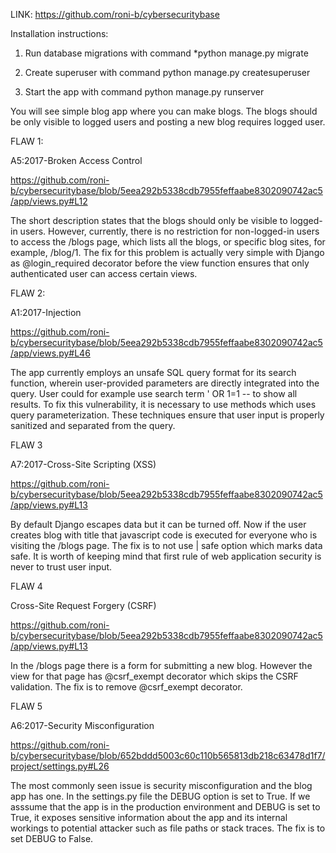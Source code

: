LINK: https://github.com/roni-b/cybersecuritybase

Installation instructions:

1. Run database migrations with command *python manage.py migrate

2. Create superuser with command python manage.py createsuperuser

3. Start the app with command python manage.py runserver

You will see simple blog app where you can make blogs. The blogs should be only visible to logged users and posting a new blog requires logged user.

FLAW 1:

A5:2017-Broken Access Control

https://github.com/roni-b/cybersecuritybase/blob/5eea292b5338cdb7955feffaabe8302090742ac5/app/views.py#L12

The short description states that the blogs should only be visible to logged-in users. However, currently, there is no restriction for non-logged-in users to access the /blogs page, which lists all the blogs, or specific blog sites, for example, /blog/1. The fix for this problem is actually very simple with Django as @login_required decorator before the view function ensures that only authenticated user can access certain views.

FLAW 2:

A1:2017-Injection

https://github.com/roni-b/cybersecuritybase/blob/5eea292b5338cdb7955feffaabe8302090742ac5/app/views.py#L46

The app currently employs an unsafe SQL query format for its search function, wherein user-provided parameters are directly integrated into the query. User could for example use search term ' OR 1=1 -- to show all results. To fix this vulnerability, it is necessary to use methods which uses query parameterization. These techniques ensure that user input is properly sanitized and separated from the query.

FLAW 3

A7:2017-Cross-Site Scripting (XSS)

https://github.com/roni-b/cybersecuritybase/blob/5eea292b5338cdb7955feffaabe8302090742ac5/app/views.py#L13

By default Django escapes data but it can be turned off. Now if the user creates blog with title <script>alert('XSS');</script> that javascript code is executed for everyone who is visiting the /blogs page. The fix is to not use | safe option which marks data safe. It is worth of keeping mind that first rule of web application security is never to trust user input.

FLAW 4

Cross-Site Request Forgery (CSRF)

https://github.com/roni-b/cybersecuritybase/blob/5eea292b5338cdb7955feffaabe8302090742ac5/app/views.py#L13

In the /blogs page there is a form for submitting a new blog. However the view for that page has @csrf_exempt decorator which skips the CSRF validation. The fix is to remove @csrf_exempt decorator.

FLAW 5

A6:2017-Security Misconfiguration

https://github.com/roni-b/cybersecuritybase/blob/652bddd5003c60c110b565813db218c63478d1f7/project/settings.py#L26

The most commonly seen issue is security misconfiguration and the blog app has one. In the settings.py file the DEBUG option is set to True. If we asssume that the app is in the production environment and DEBUG is set to True, it exposes sensitive information about the app and its internal workings to potential attacker such as file paths or stack traces. The fix is to set DEBUG to False. 






